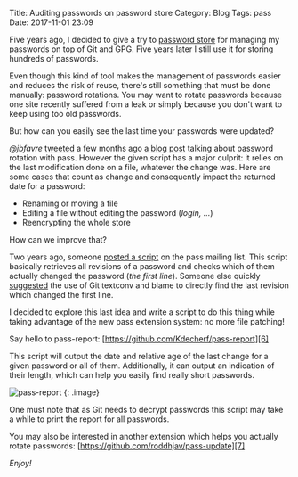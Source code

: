 Title: Auditing passwords on password store
Category: Blog
Tags: pass
Date: 2017-11-01 23:09

Five years ago, I decided to give a try to [password store][1] for managing my
passwords on top of Git and GPG. Five years later I still use it for storing
hundreds of passwords.

Even though this kind of tool makes the management of passwords easier and
reduces the risk of reuse, there's still something that must be done manually:
password rotations. You may want to rotate passwords because one site recently
suffered from a leak or simply because you don't want to keep using too old
passwords.

But how can you easily see the last time your passwords were updated?

_@jbfavre_ [tweeted][2] a few months ago [a blog post][3] talking about password
rotation with pass. However the given script has a major culprit: it relies on
the last modification done on a file, whatever the change was. Here are some
cases that count as change and consequently impact the returned date for a
password:

 * Renaming or moving a file
 * Editing a file without editing the password (_login, …_)
 * Reencrypting the whole store

How can we improve that?

Two years ago, someone [posted a script][4] on the pass mailing list. This
script basically retrieves all revisions of a password and checks which of them
actually changed the password (_the first line_). Someone else quickly
[suggested][5] the use of Git textconv and blame to directly find the last
revision which changed the first line.

I decided to explore this last idea and write a script to do this thing while
taking advantage of the new pass extension system: no more file patching!

Say hello to pass-report: [https://github.com/Kdecherf/pass-report][6]

This script will output the date and relative age of the last change for a given
password or all of them. Additionally, it can output an indication of their
length, which can help you easily find really short passwords.

![pass-report]({attach}screenshot.png)
{: .image}

One must note that as Git needs to decrypt passwords this script may take a
while to print the report for all passwords.

You may also be interested in another extension which helps you actually rotate
passwords: [https://github.com/roddhjav/pass-update][7]

_Enjoy!_

[1]: https://www.passwordstore.org
[2]: https://twitter.com/jbfavre/status/835768073558831104
[3]: https://blog.steve.fi/rotating_passwords.html
[4]: https://lists.zx2c4.com/pipermail/password-store/2015-July/001638.html
[5]: https://lists.zx2c4.com/pipermail/password-store/2015-July/001641.html
[6]: https://github.com/Kdecherf/pass-report
[7]: https://github.com/roddhjav/pass-update
